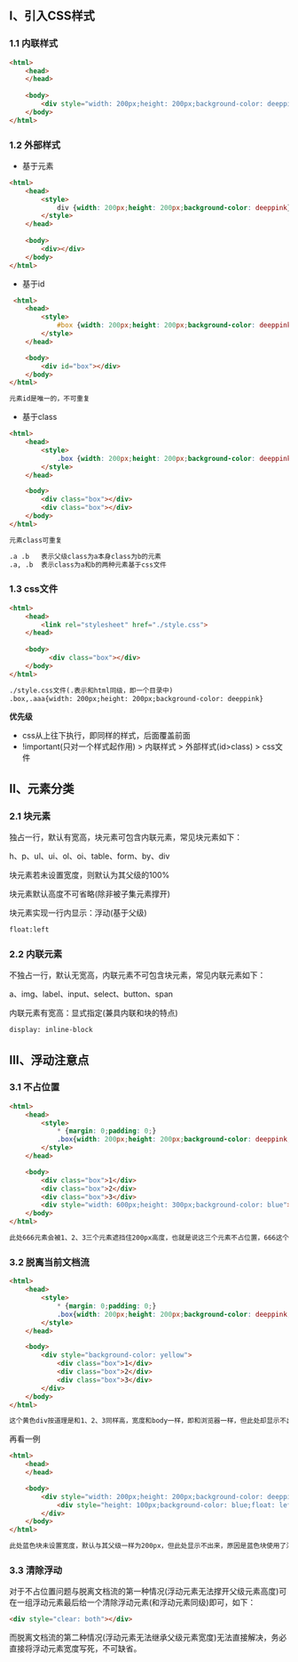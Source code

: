 ## Ⅰ、引入CSS样式

### 1.1 内联样式

```html
<html>
    <head>
    </head>
    
    <body>
        <div style="width: 200px;height: 200px;background-color: deeppink"></div>
    </body>
</html>
```

### 1.2 外部样式

- 基于元素

```html
<html>
	<head>
        <style>
            div {width: 200px;height: 200px;background-color: deeppink}
        </style>
    </head>
    
    <body>
        <div></div>
    </body>
</html>
```

- 基于id

```html
 <html>  
	<head>
        <style>
        	#box {width: 200px;height: 200px;background-color: deeppink}
        </style>
    </head>

    <body>
        <div id="box"></div>
    </body>
</html>

元素id是唯一的，不可重复
```

- 基于class

```html
<html>
    <head>
        <style>
        	.box {width: 200px;height: 200px;background-color: deeppink}
        </style>
    </head>

    <body>
        <div class="box"></div>
        <div class="box"></div>
    </body>
</html>

元素class可重复

.a .b	表示父级class为a本身class为b的元素
.a, .b  表示class为a和b的两种元素基于css文件
```

### 1.3 css文件

```html
<html>
    <head>
    	<link rel="stylesheet" href="./style.css">
    </head>
    
    <body>
          <div class="box"></div>
    </body>
</html>

./style.css文件(.表示和html同级，即一个目录中)
.box,.aaa{width: 200px;height: 200px;background-color: deeppink}
```

**优先级**

- css从上往下执行，即同样的样式，后面覆盖前面
- !important(只对一个样式起作用) > 内联样式 > 外部样式(id>class) > css文件

## Ⅱ、元素分类

### 2.1 块元素

独占一行，默认有宽高，块元素可包含内联元素，常见块元素如下：

h、p、ul、ui、ol、oi、table、form、by、div

块元素若未设置宽度，则默认为其父级的100%

块元素默认高度不可省略(除非被子集元素撑开)

块元素实现一行内显示：浮动(基于父级)

```html
float:left
```

### 2.2 内联元素

不独占一行，默认无宽高，内联元素不可包含块元素，常见内联元素如下：

a、img、label、input、select、button、span

内联元素有宽高：显式指定(兼具内联和块的特点)

```html
display: inline-block
```



## Ⅲ、浮动注意点

### 3.1 不占位置

```html
<html>
    <head>
    	<style>
        	* {margin: 0;padding: 0;}
        	.box{width: 200px;height: 200px;background-color: deeppink;float: left}
    	</style>
	</head>

	<body>
        <div class="box">1</div>
        <div class="box">2</div>
        <div class="box">3</div>
        <div style="width: 600px;height: 300px;background-color: blue">666</div>
	</body>
</html>

此处666元素会被1、2、3三个元素遮挡住200px高度，也就是说这三个元素不占位置，666这个元素当他们不存在，直接基于body布局
```

### 3.2 脱离当前文档流

```html
<html>
    <head>
        <style>
            * {margin: 0;padding: 0;}
            .box{width: 200px;height: 200px;background-color: deeppink;float: left}
        </style>
	</head>

	<body>
    	<div style="background-color: yellow">
        	<div class="box">1</div>
        	<div class="box">2</div>
        	<div class="box">3</div>
    	</div>
	</body>
</html>

这个黄色div按道理是和1、2、3同样高，宽度和body一样，即和浏览器一样，但此处却显示不出来，原因是因为1、2、3使用了浮动，脱离文档流，已经脱离了黄色div，不属于它的子级，它无法给黄色元素撑开高度，所以无法显示

```

再看一例

```html
<html>
    <head>
	</head>

	<body>
    	<div style="width: 200px;height: 200px;background-color: deeppink">
        	<div style="height: 100px;background-color: blue;float: left"></div>
    	</div>
	</body>
</html>

此处蓝色块未设置宽度，默认与其父级一样为200px，但此处显示不出来，原因是蓝色块使用了浮动，脱离了粉红，都不认爹了，爹凭啥为你拉开宽度？

```

### 3.3 清除浮动

对于不占位置问题与脱离文档流的第一种情况(浮动元素无法撑开父级元素高度)可在一组浮动元素最后给一个清除浮动元素(和浮动元素同级)即可，如下：

```html
<div style="clear: both"></div>

```

而脱离文档流的第二种情况(浮动元素无法继承父级元素宽度)无法直接解决，务必直接将浮动元素宽度写死，不可缺省。
